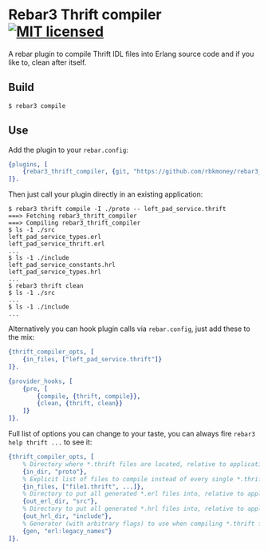 # Rebar3 Thrift compiler [![MIT licensed](https://img.shields.io/badge/license-MIT-blue.svg)](LICENSE)

A rebar plugin to compile Thrift IDL files into Erlang source code and if you like to, clean after itself.

## Build

    $ rebar3 compile

## Use

Add the plugin to your `rebar.config`:

```erlang
{plugins, [
    {rebar3_thrift_compiler, {git, "https://github.com/rbkmoney/rebar3_thrift_compiler.git", {tag, "0.1"}}}
]}.
```

Then just call your plugin directly in an existing application:

```
$ rebar3 thrift compile -I ./proto -- left_pad_service.thrift
===> Fetching rebar3_thrift_compiler
===> Compiling rebar3_thrift_compiler
$ ls -1 ./src
left_pad_service_types.erl
left_pad_service_thrift.erl
...
$ ls -1 ./include
left_pad_service_constants.hrl
left_pad_service_types.hrl
...
$ rebar3 thrift clean
$ ls -1 ./src
...
$ ls -1 ./include
...
```

Alternatively you can hook plugin calls via `rebar.config`, just add these to the mix:

```erlang
{thrift_compiler_opts, [
    {in_files, ["left_pad_service.thrift"]}
]}.

{provider_hooks, [
    {pre, [
        {compile, {thrift, compile}},
        {clean, {thrift, clean}}
    ]}
]}.
```

Full list of options you can change to your taste, you can always fire `rebar3 help thrift ...` to see it:

```erlang
{thrift_compiler_opts, [
    % Directory where *.thrift files are located, relative to application root
    {in_dir, "proto"},
    % Explicit list of files to compile instead of every single *.thrift file found inside the `in_dir`
    {in_files, ["file1.thrift", ...]},
    % Directory to put all generated *.erl files into, relative to application output directory
    {out_erl_dir, "src"},
    % Directory to put all generated *.hrl files into, relative to application output directory
    {out_hrl_dir, "include"},
    % Generator (with arbitrary flags) to use when compiling *.thrift files
    {gen, "erl:legacy_names"}
]}.
```
